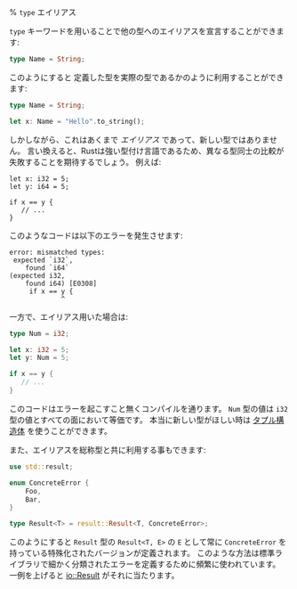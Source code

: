 % `type` エイリアス
<!-- % `type` Aliases -->

<!-- The `type` keyword lets you declare an alias of another type: -->
`type` キーワードを用いることで他の型へのエイリアスを宣言することができます:

```rust
type Name = String;
```

<!-- You can then use this type as if it were a real type: -->
このようにすると 定義した型を実際の型であるかのように利用することができます:

```rust
type Name = String;

let x: Name = "Hello".to_string();
```

<!-- Note, however, that this is an _alias_, not a new type entirely. In other -->
<!-- words, because Rust is strongly typed, you’d expect a comparison between two -->
<!-- different types to fail: -->
しかしながら、これはあくまで _エイリアス_ であって、新しい型ではありません。
言い換えると、Rustは強い型付け言語であるため、異なる型同士の比較が失敗することを期待するでしょう。
例えば:

```rust,ignore
let x: i32 = 5;
let y: i64 = 5;

if x == y {
   // ...
}
```

<!-- this gives -->
このようなコードは以下のエラーを発生させます:

```text
error: mismatched types:
 expected `i32`,
    found `i64`
(expected i32,
    found i64) [E0308]
     if x == y {
             ^
```

<!-- But, if we had an alias: -->
一方で、エイリアス用いた場合は:

```rust
type Num = i32;

let x: i32 = 5;
let y: Num = 5;

if x == y {
   // ...
}
```

<!-- This compiles without error. Values of a `Num` type are the same as a value of -->
<!-- type `i32`, in every way. You can use [tuple struct] to really get a new type. -->
このコードはエラーを起こすこと無くコンパイルを通ります。 `Num` 型の値は `i32` 型の値とすべての面において等価です。
本当に新しい型がほしい時は [タプル構造体] を使うことができます。

[タプル構造体]: structs.html#tuple-structs

<!-- You can also use type aliases with generics: -->
また、エイリアスを総称型と共に利用する事もできます:

```rust
use std::result;

enum ConcreteError {
    Foo,
    Bar,
}

type Result<T> = result::Result<T, ConcreteError>;
```

<!-- This creates a specialized version of the `Result` type, which always has a -->
<!-- `ConcreteError` for the `E` part of `Result<T, E>`. This is commonly used -->
<!-- in the standard library to create custom errors for each subsection. For -->
<!-- example, [io::Result][ioresult]. -->
このようにすると `Result` 型の `Result<T, E>` の `E` として常に `ConcreteError` を持っている特殊化されたバージョンが定義されます。
このような方法は標準ライブラリで細かく分類されたエラーを定義するために頻繁に使われています。
一例を上げると [io::Result][ioresult] がそれに当たります。

[ioresult]: ../std/io/type.Result.html
